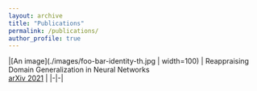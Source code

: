 ```yaml
---
layout: archive
title: "Publications"
permalink: /publications/
author_profile: true
---
```


|[An image](./images/foo-bar-identity-th.jpg | width=100) | Reappraising Domain Generalization in Neural Networks<br/> [arXiv 2021](https://arxiv.org/pdf/2110.07981.pdf)  |
|-|-|





<!-- {% if author.googlescholar %}
  You can also find my articles on <u><a href="{{author.googlescholar}}">my Google Scholar profile</a>.</u>
{% endif %}

{% include base_path %}

{% for post in site.publications reversed %}
  {% include archive-single.html %}
{% endfor %} -->
